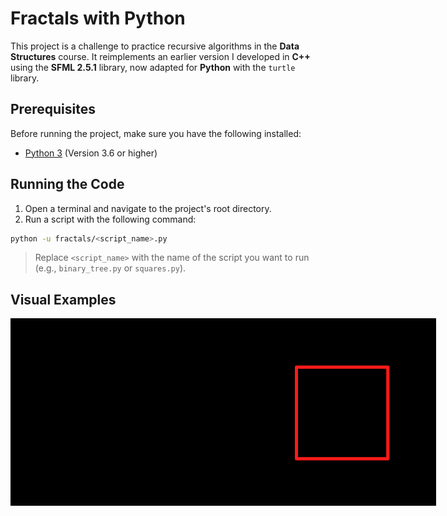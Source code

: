 # Fractals with Python
This project is a challenge to practice recursive algorithms in the **Data Structures** course. It reimplements an earlier version I developed in **C++** using the **SFML 2.5.1** library, now adapted for **Python** with the `turtle` library.

## Prerequisites
Before running the project, make sure you have the following installed:
- [Python 3](https://www.python.org/) (Version 3.6 or higher)

## Running the Code
1. Open a terminal and navigate to the project's root directory.
2. Run a script with the following command:
```bash
python -u fractals/<script_name>.py
```
>Replace `<script_name>` with the name of the script you want to run (e.g., `binary_tree.py` or `squares.py`).
## Visual Examples

<div style="display: flex; justify-content: space-around; align-items: center;">
    <img src="/images/gif/binary_tree.gif" style="width: 400px; height: 300px;">
    <img src="/images/gif/squares.gif" style="width: 400px; height: 300px;">
</div>
